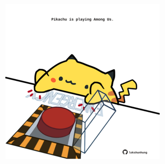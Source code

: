 <!-- built at 03/08/2024, 20:00:41 UTC -->
<p align="center">
  <img width="500" height="500" src="./ReadmeImage.svg">
</p>
